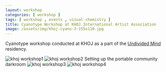 ```yaml
---
layout: workshop
categories: [ workshop ]
tags: [ workshop , events , visual-chemistry ]
title: Cyanotype Workshop at KHOJ International Artist Association
image: /assets/img/khoj-cyano-3-155x110.jpg
---
```

Cyanotype workshop conducted at KHOJ as a part of the [Undivided Mind](http://khojworkshop.org/programme/the-undivided-mind-part-ii-open-studio-day/) residency.
<!--more-->
![khoj workshop1]({{site.baseurl}}/assets/img/khoj-cyano.jpg)
![khoj workshop2]({{site.baseurl}}/assets/img/khoj-cyano2.jpg)
Setting up the portable community darkroom
![khoj workshop3]({{site.baseurl}}/assets/img/khoj-cyano-3.jpg)
![khoj workshop4]({{site.baseurl}}/assets/img/khoj-cyano-4.jpg)
